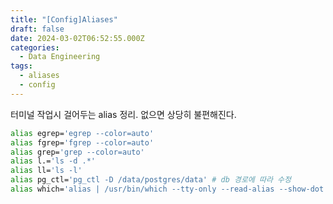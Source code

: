 ```yaml
---
title: "[Config]Aliases"
draft: false
date: 2024-03-02T06:52:55.000Z
categories:
  - Data Engineering
tags:
  - aliases
  - config
---
```


터미널 작업시 걸어두는 alias 정리. 없으면 상당히 불편해진다.

```bash
alias egrep='egrep --color=auto'
alias fgrep='fgrep --color=auto'
alias grep='grep --color=auto'
alias l.='ls -d .*'
alias ll='ls -l'
alias pg_ctl='pg_ctl -D /data/postgres/data' # db 경로에 따라 수정
alias which='alias | /usr/bin/which --tty-only --read-alias --show-dot --show-tilde'
```
